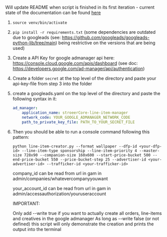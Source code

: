 Will update README when script is finished in its first iteration - current state of the documentation can be found [here](https://github.com/mbrtargeting/stroeerMetaTag-development-ts/blob/docs/cli-line-item-creator/packages/metatag-docs/docs/Integration/complex-formats-on-reach-publishers/stroeerCore_line-item_manager.md)

1. `source venv/bin/activate`
2. `pip install -r requirements.txt` (some dependencies are outdated due to googleads (see: https://github.com/googleads/googleads-python-lib/tree/main) being restrictive on the versions that are being used)
3. Create a API Key for google admanager api here: https://console.cloud.google.com/apis/dashboard (see doc: https://developers.google.com/ad-manager/api/authentication)
4. Create a folder `secret` at the top level of the directory and paste your api-key-file from step 3 into the folder 
5. create a googleads.yaml on the top level of the directory and paste the following syntax in it:
    ```yaml
    ad_manager:
        application_name: stroeerCore-line-item-manager
        network_code: YOUR_GOOGLE_ADMANAGER_NETWORK_CODE
        path_to_private_key_file: PATH_TO_YOUR_SECRET_FILE
    ```

6. Then you should be able to run a console command following this pattern:
    ```
    python line-item-creator.py --format wallpaper --dfp-id <your-dfp-id> --line-item-type sponsorship --line-item-priority 4 --master-size 728x90 --companion-size 160x600 --start-price-bucket 500 --end-price-bucket 550 --price-bucket-step 25 --advertiser-id <your-advertiser-id> --trafficker-id <your-trafficker-id>
    ```
    company_id can be read from url in gam in admin/companies/whatevercompanyyouwant
   
    your_account_id can be read from url in gam in admin/accessauthorization/youruseraccount
   
    IMPORTANT:
   
    Only add --write true if you want to actually create all orders, line-items and creatives in the google admanager
    As long as --write false (or not defined) this script will only demonstrate the creation and prints the output into the terminal
